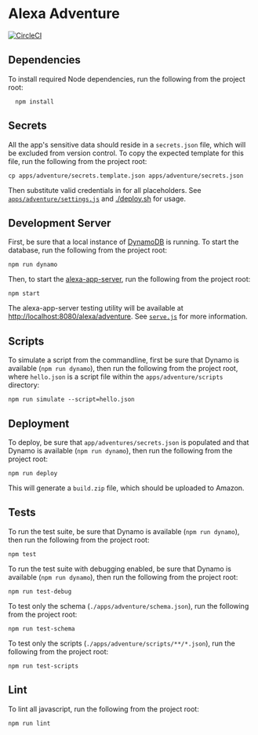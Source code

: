 # Alexa Adventure

[![CircleCI](https://circleci.com/gh/nickcherry/alexa-adventure.svg?style=svg&circle-token=180458eacd17b82c3e21349e45c22f44e1a76eb2)](https://circleci.com/gh/nickcherry/alexa-adventure)

## Dependencies

To install required Node dependencies, run the following from the project root:

```shell
  npm install
```

## Secrets

All the app's sensitive data should reside in a `secrets.json` file, which will be excluded from version control. To copy the expected template for this file, run the following from the project root:

```shell
cp apps/adventure/secrets.template.json apps/adventure/secrets.json
```

Then substitute valid credentials in for all placeholders. See [`apps/adventure/settings.js`](apps/adventure/settings.js) and [./deploy.sh](deploy.sh) for usage.


## Development Server

First, be sure that a local instance of [DynamoDB](https://github.com/Medium/local-dynamo) is running. To start the database, run the following from the project root:

```shell
npm run dynamo
```

Then, to start the [alexa-app-server](https://github.com/matt-kruse/alexa-app-server), run the following from the project root:

```shell
npm start
```

The alexa-app-server testing utility will be available at [http://localhost:8080/alexa/adventure](http://localhost:8080/alexa/adventure). See [`serve.js`](serve.js) for more information.

## Scripts

To simulate a script from the commandline, first be sure that Dynamo is available (`npm run dynamo`), then run the following from the project root, where `hello.json` is a script file within the `apps/adventure/scripts` directory:

```shell
npm run simulate --script=hello.json
```

## Deployment

To deploy, be sure that `app/adventures/secrets.json` is populated and that Dynamo is available (`npm run dynamo`), then run the following from the project root:

```shell
npm run deploy
```

This will generate a `build.zip` file, which should be uploaded to Amazon.

## Tests

To run the test suite, be sure that Dynamo is available (`npm run dynamo`), then run the following from the project root:

```shell
npm test
```

To run the test suite with debugging enabled, be sure that Dynamo is available (`npm run dynamo`), then run the following from the project root:

```shell
npm run test-debug
```

To test only the schema (`./apps/adventure/schema.json`), run the following from the project root:

```shell
npm run test-schema
```

To test only the scripts (`./apps/adventure/scripts/**/*.json`), run the following from the project root:

```shell
npm run test-scripts
```

## Lint

To lint all javascript, run the following from the project root:

```shell
npm run lint
```

